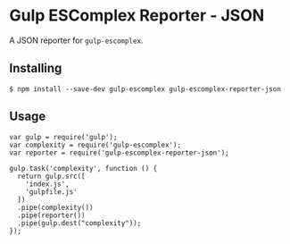 # Gulp ESComplex Reporter - JSON

A JSON reporter for `gulp-escomplex`.

## Installing

```
$ npm install --save-dev gulp-escomplex gulp-escomplex-reporter-json
```

## Usage

```
var gulp = require('gulp');
var complexity = require('gulp-escomplex');
var reporter = require('gulp-escomplex-reporter-json');

gulp.task('complexity', function () {
  return gulp.src([
    'index.js',
    'gulpfile.js'
  ])
  .pipe(complexity())
  .pipe(reporter())
  .pipe(gulp.dest("complexity"));
});
```

